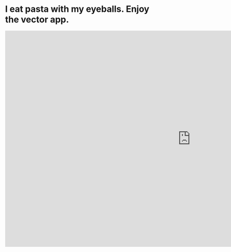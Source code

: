 # I eat pasta with my eyeballs. Enjoy the vector app.
<embed src="https://3d-projectile-visualizer.vercel.app" style="width:1200px; height: 700px;">
